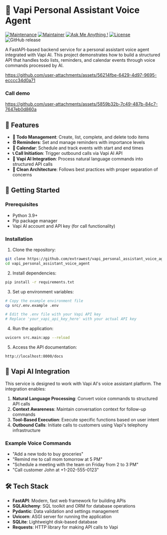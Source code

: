 # 🤖 Vapi Personal Assistant Voice Agent

[![Maintenance](https://img.shields.io/badge/Maintained%3F-yes-green.svg)]()
[![Maintainer](https://img.shields.io/static/v1?label=Yevhen%20Ruban&message=Maintainer&color=red)](mailto:yevhen.ruban@extrawest.com)
[![Ask Me Anything !](https://img.shields.io/badge/Ask%20me-anything-1abc9c.svg)]()
[![License](https://img.shields.io/badge/License-Apache_2.0-blue.svg)](https://opensource.org/licenses/Apache-2.0)
![GitHub release](https://img.shields.io/badge/release-v1.0.0-blue)

A FastAPI-based backend service for a personal assistant voice agent integrated with Vapi AI. 
This project demonstrates how to build a structured API that handles todo lists, reminders, and calendar events through voice commands processed by AI.




https://github.com/user-attachments/assets/56214fbe-6429-4d97-9695-ecccc34d0a71


### Call demo




https://github.com/user-attachments/assets/5859b32b-7c49-487b-84c7-7647eb0d860a




## 🌟 Features

- **📝 Todo Management**: Create, list, complete, and delete todo items
- **⏰ Reminders**: Set and manage reminders with importance levels
- **📅 Calendar**: Schedule and track events with start and end times
- **📞 Call Initiation**: Trigger outbound calls via Vapi AI API
- **🔄 Vapi AI Integration**: Process natural language commands into structured API calls
- **🔧 Clean Architecture**: Follows best practices with proper separation of concerns

## 🚀 Getting Started

### Prerequisites

- Python 3.9+
- Pip package manager
- Vapi AI account and API key (for call functionality)

### Installation

1. Clone the repository:
```bash
git clone https://github.com/extrawest/vapi_personal_assistant_voice_agent.git
cd vapi_personal_assistant_voice_agent
```

2. Install dependencies:
```bash
pip install -r requirements.txt
```

3. Set up environment variables:
```bash
# Copy the example environment file
cp src/.env.example .env

# Edit the .env file with your Vapi API key
# Replace 'your_vapi_api_key_here' with your actual API key
```

4. Run the application:
```bash
uvicorn src.main:app --reload
```

5. Access the API documentation:
```
http://localhost:8000/docs
```

## 🔌 Vapi AI Integration

This service is designed to work with Vapi AI's voice assistant platform. The integration enables:

1. **Natural Language Processing**: Convert voice commands to structured API calls
2. **Context Awareness**: Maintain conversation context for follow-up commands
3. **Tool-Based Execution**: Execute specific functions based on user intent
4. **Outbound Calls**: Initiate calls to customers using Vapi's telephony infrastructure

### Example Voice Commands

- "Add a new todo to buy groceries"
- "Remind me to call mom tomorrow at 5 PM"
- "Schedule a meeting with the team on Friday from 2 to 3 PM"
- "Call customer John at +1-202-555-0123"

## 🛠️ Tech Stack

- **FastAPI**: Modern, fast web framework for building APIs
- **SQLAlchemy**: SQL toolkit and ORM for database operations
- **Pydantic**: Data validation and settings management
- **Uvicorn**: ASGI server for running the application
- **SQLite**: Lightweight disk-based database
- **Requests**: HTTP library for making API calls to Vapi

